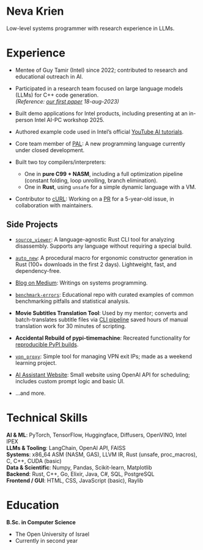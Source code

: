 # Neva Krien
Low-level systems programmer with research experience in LLMs.

# Experience

- Mentee of Guy Tamir (Intel) since 2022; contributed to research and educational outreach in AI.
- Participated in a research team focused on large language models (LLMs) for C++ code generation.  
  *(Reference: [our first paper](https://arxiv.org/abs/2308.09440) 18-aug-2023)*
- Built demo applications for Intel products, including presenting at an in-person Intel AI-PC workshop 2025.
- Authored example code used in Intel’s official [YouTube AI tutorials](https://www.youtube.com/watch?v=6-ToSvHidy0&list=PLXB3P9W0qDDhtDAjs1U2arVWiyq9z3nDS&index=5).

- Core team member of [PAL](https://social.programming-language.design/t/radical-determinism/25): A new programming language currently under closed development.
- Built two toy compilers/interpreters:
  - One in **pure C99 + NASM**, including a full optimization pipeline (constant folding, loop unrolling, branch elimination).
  - One in **Rust**, using `unsafe` for a simple dynamic language with a VM.

- Contributor to [cURL](https://github.com/curl/curl): Working on a [PR](https://github.com/curl/curl/pull/17152) for a 5-year-old issue, in collaboration with maintainers.

## Side Projects

- [`source_viewer`](https://crates.io/crates/source_viewer): A language-agnostic Rust CLI tool for analyzing disassembly. Supports any language without requiring a special build.
- [`auto_new`](https://crates.io/crates/auto_new): A procedural macro for ergonomic constructor generation in Rust (100+ downloads in the first 2 days). Lightweight, fast, and dependency-free.

- [Blog on Medium](https://medium.com/@nevo.krien): Writings on systems programming.
- [`benchmark-errors`](https://github.com/nevakrien/benchmark-errors): Educational repo with curated examples of common benchmarking pitfalls and statistical analysis.


- **Movie Subtitles Translation Tool**: Used by my mentor; converts and batch-translates subtitle files via [CLI pipeline](https://github.com/nevakrien/srt_translate) saved hours of manual translation work for 30 minutes of scripting.
- **Accidental Rebuild of pypi-timemachine**: Recreated functionality for [reproducible PyPI builds](https://github.com/nevakrien/time_machine_pip).
- [`vpn_proxy`](https://github.com/nevakrien/vpn_proxy): Simple tool for managing VPN exit IPs; made as a weekend learning project.
- [AI Assistant Website](https://github.com/nevakrien/ai_secretary2): Small website using OpenAI API for scheduling; includes custom prompt logic and basic UI.

- ...and more.

# Technical Skills

**AI & ML**: PyTorch, TensorFlow, Huggingface, Diffusers, OpenVINO, Intel IPEX  
**LLMs & Tooling**: LangChain, OpenAI API, FAISS  
**Systems**: x86_64 ASM (NASM, GAS), LLVM IR, Rust (unsafe, proc_macros), C, C++, CUDA (basic)  
**Data & Scientific**: Numpy, Pandas, Scikit-learn, Matplotlib  
**Backend**: Rust, C++, Go, Elixir, Java, C#, SQL, PostgreSQL  
**Frontend / GUI**: HTML, CSS, JavaScript (basic), Raylib  

# Education

**B.Sc. in Computer Science**  
- The Open University of Israel  
- Currently in second year
